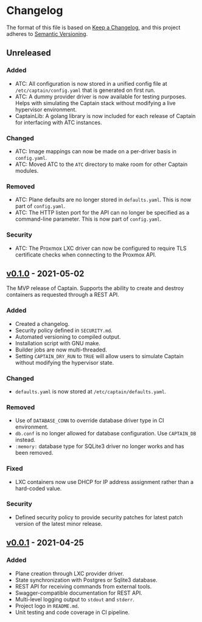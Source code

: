 # Changelog

The format of this file is based on [Keep a Changelog](https://keepachangelog.com/en/1.0.0/),
and this project adheres to [Semantic Versioning](https://semver.org/spec/v2.0.0.html).

## Unreleased

### Added

- ATC: All configuration is now stored in a unified config file at `/etc/captain/config.yaml`
  that is generated on first run.
- ATC: A dummy provider driver is now available for testing purposes.
  Helps with simulating the Captain stack without modifying a live
  hypervisor environment.
- CaptainLib: A golang library is now included for each release of Captain for interfacing with
  ATC instances.

### Changed

- ATC: Image mappings can now be made on a per-driver basis in `config.yaml`.
- ATC: Moved ATC to the `ATC` directory to make room for other Captain modules.

### Removed

- ATC: Plane defaults are no longer stored in `defaults.yaml`. This is now part of `config.yaml`.
- ATC: The HTTP listen port for the API can no longer be specified as a command-line parameter.
  This is now part of `config.yaml`.

### Security

- ATC: The Proxmox LXC driver can now be configured to require TLS certificate checks when
  connecting to the Proxmox API.

## [v0.1.0] - 2021-05-02

The MVP release of Captain. Supports the ability to create and destroy containers as requested through a REST API.

### Added
- Created a changelog.
- Security policy defined in `SECURITY.md`.
- Automated versioning to compiled output.
- Installation script with GNU make.
- Builder jobs are now multi-threaded.
- Setting `CAPTAIN_DRY_RUN` to `TRUE` will allow users to simulate Captain without modifying the hypervisor state.

### Changed

- `defaults.yaml` is now stored at `/etc/captain/defaults.yaml`.

### Removed

- Use of `DATABASE_CONN` to override database driver type in CI environment.
- `db.conf` is no longer allowed for database configuration. Use `CAPTAIN_DB` instead.
- `:memory:` database type for SQLite3 driver no longer works and has been removed.

### Fixed

- LXC containers now use DHCP for IP address assignment rather than a hard-coded value.

### Security

- Defined security policy to provide security patches for latest patch version of the latest minor release.

## [v0.0.1] - 2021-04-25

### Added

- Plane creation through LXC provider driver.
- State synchronization with Postgres or Sqlite3 database.
- REST API for receiving commands from external tools.
- Swagger-compatible documentation for REST API.
- Multi-level logging output to `stdout` and `stderr`.
- Project logo in `README.md`.
- Unit testing and code coverage in CI pipeline.

[v0.1.0]: https://github.com/ARMmaster17/Captain/releases/tag/v0.1.0
[v0.0.1]: https://github.com/ARMmaster17/Captain/releases/tag/v0.0.1
